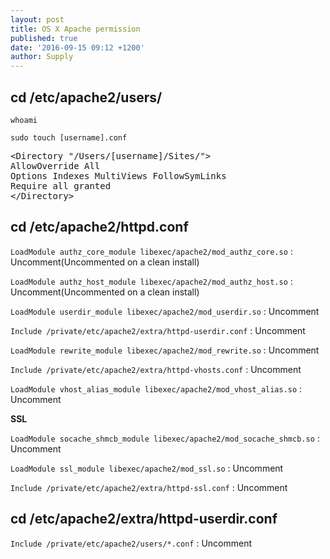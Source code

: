 ```yaml
---
layout: post
title: OS X Apache permission
published: true
date: '2016-09-15 09:12 +1200'
author: Supply
---
```

## cd /etc/apache2/users/
`whoami`

`sudo touch [username].conf`

<pre>
&lt;Directory "/Users/[username]/Sites/"&gt;
AllowOverride All
Options Indexes MultiViews FollowSymLinks
Require all granted
&lt;/Directory&gt;
</pre>

## cd /etc/apache2/httpd.conf
`LoadModule authz_core_module libexec/apache2/mod_authz_core.so` : Uncomment(Uncommented on a clean install)

`LoadModule authz_host_module libexec/apache2/mod_authz_host.so` : Uncomment(Uncommented on a clean install)

`LoadModule userdir_module libexec/apache2/mod_userdir.so` : Uncomment

`Include /private/etc/apache2/extra/httpd-userdir.conf` : Uncomment

`LoadModule rewrite_module libexec/apache2/mod_rewrite.so` : Uncomment

`Include /private/etc/apache2/extra/httpd-vhosts.conf` : Uncomment

`LoadModule vhost_alias_module libexec/apache2/mod_vhost_alias.so` : Uncomment

**SSL**

`LoadModule socache_shmcb_module libexec/apache2/mod_socache_shmcb.so` : Uncomment

`LoadModule ssl_module libexec/apache2/mod_ssl.so` : Uncomment

`Include /private/etc/apache2/extra/httpd-ssl.conf` : Uncomment


## cd /etc/apache2/extra/httpd-userdir.conf
`Include /private/etc/apache2/users/*.conf` : Uncomment


